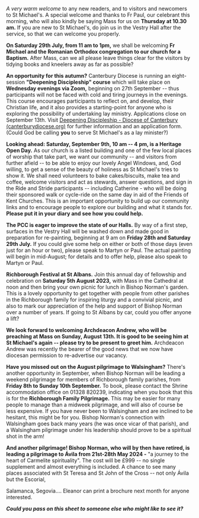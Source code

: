 
*A very warm welcome* to any new readers, and to visitors and newcomers
to St Michael\'s. A special welcome and thanks to Fr Paul, our celebrant
this morning, who will also kindly be saying Mass for us on **Thursday
at 10.30 am.** If you are new to St Michael\'s, do join us in the Vestry
Hall after the service, so that we can welcome you properly.

**On Saturday 29th July, from 11 am to 1pm,** we shall be welcoming
**Fr Michael and the Romanian Orthodox congregation to our church for a
Baptism.** After Mass, can we all please leave things clear for the
visitors by tidying books and kneelers away as far as possible?

**An opportunity for this autumn?** Canterbury Diocese is running an
eight-session **"Deepening Discipleship" course** which will take place
on **Wednesday evenings via Zoom,** beginning on 27th September --
thus participants will not be faced with cold and tiring journeys in the
evenings. This course encourages participants to reflect on, and
develop, their Christian life, and it also provides a starting-point for
anyone who is exploring the possibility of undertaking lay ministry.
Applications close on September 13th. Visit [Deepening Discipleship -
Diocese of Canterbury
(canterburydiocese.org)](https://www.canterburydiocese.org/our-life/spirituality-discipleship/explore-discipleship/deepening-discipleship/deepening-discipleship#_blank)
for further information and an application form. (Could God be calling
**you** to serve St Michael\'s as a lay minister?)

**Looking ahead: Saturday, September 9th, 10 am -- 4 pm, is a Heritage
Open Day.** As our church is a listed building and one of the few local
places of worship that take part, we want our community -- and visitors
from further afield -- to be able to enjoy our lovely Angel Windows,
and, God willing, to get a sense of the beauty of holiness as St
Michael\'s tries to show it. We shall need volunteers to bake
cakes/biscuits, make tea and coffee, welcome visitors and act as
stewards, answer questions, and sign in the Ride and Stride participants
-- including Catherine - who will be doing their sponsored walk or
cycle-ride on the same day in aid of the Friends of Kent Churches. This
is an important opportunity to build up our community links and to
encourage people to explore our building and what it stands for.
**Please put it in your diary and see how you could help.**

**The PCC is eager to improve the state of our Halls.** By way of a
first step, surfaces in the Vestry Hall will be washed down and made
good in preparation for re-painting, beginning at 9 am on **Friday
28th and Saturday 29th July.** If you could give some help on either
or both of those days (even just for an hour or two), please speak to
Martyn or Paul. The actual painting will begin in mid-August; for
details and to offer help, please also speak to Martyn or Paul.

**Richborough Festival at St Albans.** Join this annual day of
fellowship and celebration on **Saturday 5th August 2023,** with Mass in
the Cathedral at noon and then bring your own picnic for lunch in Bishop
Norman\'s garden. This is a lovely opportunity to get together with
people from other parishes in the Richborough family for inspiring
liturgy and a convivial picnic, and also to mark our appreciation of the
help and support of Bishop Norman over a number of years. If going to St
Albans by car, could you offer anyone a lift?

**We look forward to welcoming Archdeacon Andrew, who will be preaching
at Mass on Sunday, August 13th. It is good to be seeing him at St
Michael\'s again -- please try to be present to greet him.** Archdeacon
Andrew was recently the bearer of the good news that we now have
diocesan permission to re-advertise our vacancy.

**Have you missed out on the August pilgrimage to Walsingham?** There\'s
another opportunity in September, when Bishop Norman will be leading a
weekend pilgrimage for members of Richborough family parishes, from
**Friday 8th to Sunday 10th September.** To book, please contact the
Shrine accommodation office on 01328 820239, indicating when you book
that this is for the **Richborough Family Pilgrimage.** This may be
easier for many people to manage than a midweek pilgrimage, and will
also of course be less expensive. If you have never been to Walsingham
and are inclined to be hesitant, this might be for you. Bishop Norman\'s
connection with Walsingham goes back many years (he was once vicar of
that parish), and a Walsingham pilgrimage under his leadership should
prove to be a spiritual shot in the arm!

**And another pilgrimage! Bishop Norman, who will by then have retired,
is leading a pilgrimage to Ávila from 21st-28th May 2024 -** "a
journey to the heart of Carmelite spirituality". The cost will be £999
-- no single supplement and almost everything is included. A chance to
see many places associated with St Teresa and St John of the Cross --
not only Ávila but the Escorial,

Salamanca, Segovia.... Eleanor can print a brochure next month for
anyone interested.

***Could you pass on this sheet to someone else who might like to see
it?***
